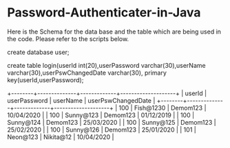 # Password-Authenticater-in-Java


Here is the Schema for the data base and the table which are being used in the code.
Please refer to the scripts below. 

create database user;

create table login(userId int(20),userPassword varchar(30),userName varchar(30),userPswChangedDate varchar(30), primary key(userId,userPassword);


+--------+--------------+-------------+--------------------+
| userId | userPassword | userName    | userPswChangedDate |
+--------+--------------+-------------+--------------------+
|    100 | Fish@1230    | Demom123    | 10/04/2020         |
|    100 | Sunny@123    | Demom123    | 01/12/2019         |
|    100 | Sunny@124    | Demom123    | 25/03/2020         |
|    100 | Sunny@125    | Demom123    | 25/02/2020         |
|    100 | Sunny@126    | Demom123    | 25/01/2020         |
|    101 | Neon@123     | Nikita@12   | 10/04/2020         |


